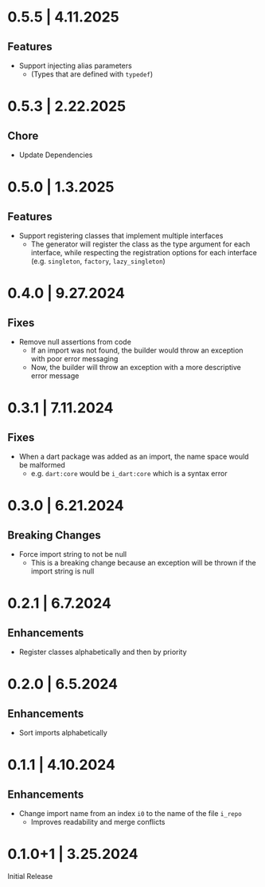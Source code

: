 # 0.5.5 | 4.11.2025

## Features

- Support injecting alias parameters
  - (Types that are defined with `typedef`)

# 0.5.3 | 2.22.2025

## Chore

- Update Dependencies

# 0.5.0 | 1.3.2025

## Features

- Support registering classes that implement multiple interfaces
  - The generator will register the class as the type argument for each interface, while respecting the registration options for each interface (e.g. `singleton`, `factory`, `lazy_singleton`)

# 0.4.0 | 9.27.2024

## Fixes

- Remove null assertions from code
  - If an import was not found, the builder would throw an exception with poor error messaging
  - Now, the builder will throw an exception with a more descriptive error message

# 0.3.1 | 7.11.2024

## Fixes

- When a dart package was added as an import, the name space would be malformed
  - e.g. `dart:core` would be `i_dart:core` which is a syntax error

# 0.3.0 | 6.21.2024

## Breaking Changes

- Force import string to not be null
  - This is a breaking change because an exception will be thrown if the import string is null

# 0.2.1 | 6.7.2024

## Enhancements

- Register classes alphabetically and then by priority

# 0.2.0 | 6.5.2024

## Enhancements

- Sort imports alphabetically

# 0.1.1 | 4.10.2024

## Enhancements

- Change import name from an index `i0` to the name of the file `i_repo`
  - Improves readability and merge conflicts

# 0.1.0+1 | 3.25.2024

Initial Release
